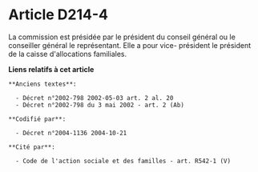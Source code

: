 # Article D214-4

La commission est présidée par le président du conseil général ou le conseiller général le représentant. Elle a pour vice-
président le président de la caisse d'allocations familiales.

**Liens relatifs à cet article**

	**Anciens textes**:

	  - Décret n°2002-798 2002-05-03 art. 2 al. 20
	  - Décret n°2002-798 du 3 mai 2002 - art. 2 (Ab)

	**Codifié par**:

	  - Décret n°2004-1136 2004-10-21

	**Cité par**:

	  - Code de l'action sociale et des familles - art. R542-1 (V)
